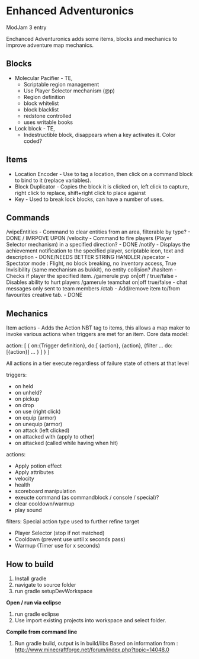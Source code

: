 Enhanced Adventuronics
=======================

ModJam 3 entry

Enchanced Adventuronics adds some items, blocks and mechanics to improve adventure map mechanics.

Blocks
------
* Molecular Pacifier - TE, 
  - Scriptable region management
  - Use Player Selector mechanism (@p)
  - Region definition
  - block whitelist
  - block blacklist
  - redstone controlled
  - uses writable books
* Lock block - TE,
  - Indestructible block, disappears when a key activates it. Color coded?

Items
-----
* Location Encoder - Use to tag a location, then click on a command block to bind to it (replace variables).
* Block Duplicator - Copies the block it is clicked on, left click to capture, right click to replace, shift+right click to place against
* Key - Used to break lock blocks, can have a number of uses.

Commands
--------
/wipeEntities - Command to clear entities from an area, filterable by type? - DONE / IMRPOVE UPON
/velocity     - Command to fire players (Player Selector mechanism) in a specified direction? - DONE
/notify       - Displays the achievement notification to the specified player, scriptable icon, text and description - DONE/NEEDS BETTER STRING HANDLER
/specator     - Spectator mode : Flight, no block breaking, no inventory access, True Invisibility (same mechanism as bukkit), no entity collision?
/hasitem      - Checks if player the specified item.
/gamerule pvp on|off / true/false - Disables ability to hurt players
/gamerule teamchat on|off true/false - chat messages only sent to team members
/ctab         - Add/remove item to/from favourites creative tab. - DONE

Mechanics
---------

Item actions  - Adds the Action NBT tag to items, this allows a map maker to invoke various actions when triggers are met for an item.
Core data model:

action: [
{
	on:{Trigger definition},
	do:[
	{action},
	{action},
	{filter
	  ...
	  do:[{action}]
	  ...
	}
	]
}
]

All actions in a tier execute regardless of failure state of others at that level

triggers:
- on held
- on unheld?
- on pickup
- on drop
- on use (right click)
- on equip (armor)
- on unequip (armor)
- on attack (left clicked)
- on attacked with (apply to other)
- on attacked (called while having when hit)

actions:
- Apply potion effect
- Apply attributes
- velocity
- health
- scoreboard manipulation
- exeucte command (as commandblock / console / special)?
- clear cooldown/warmup
- play sound

filters: Special action type used to further refine target
- Player Selector (stop if not matched)
- Cooldown (prevent use until x seconds pass)
- Warmup (Timer use for x seconds)

How to build
------------
1. Install gradle
2. navigate to source folder
3. run gradle setupDevWorkspace

**Open / run via eclipse**
1. run gradle eclipse
2. Use import existing projects into workspace and select folder.

**Compile from command line**
1. Run gradle build, output is in build/libs
Based on information from : http://www.minecraftforge.net/forum/index.php?topic=14048.0

